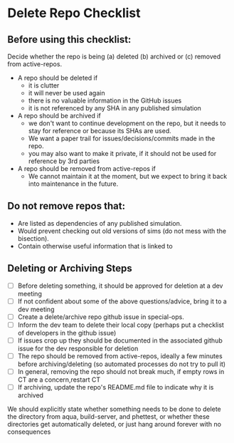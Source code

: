 # Delete Repo Checklist

## Before using this checklist:
Decide whether the repo is being (a) deleted (b) archived or (c) removed from active-repos.
- A repo should be deleted if
  * it is clutter
  * it will never be used again
  * there is no valuable information in the GitHub issues
  * it is not referenced by any SHA in any published simulation
- A repo should be archived if
  * we don't want to continue development on the repo, but it needs to stay for reference or because its SHAs are used.
  * We want a paper trail for issues/decisions/commits made in the repo.
  * you may also want to make it private, if it should not be used for reference by 3rd parties
- A repo should be removed from active-repos if
  * We cannot maintain it at the moment, but we expect to bring it back into maintenance in the future.

## Do not remove repos that:
- Are listed as dependencies of any published simulation.
- Would prevent checking out old versions of sims (do not mess with the bisection).
- Contain otherwise useful information that is linked to

## Deleting or Archiving Steps
- [ ] Before deleting something, it should be approved for deletion at a dev meeting
- [ ] If not confident about some of the above questions/advice, bring it to a dev meeting
- [ ] Create a delete/archive repo github issue in special-ops.
- [ ] Inform the dev team to delete their local copy (perhaps put a checklist of developers in the github issue)
- [ ] If issues crop up they should be documented in the associated github issue for the dev responsible for deletion
- [ ] The repo should be removed from active-repos, ideally a few minutes before archiving/deleting (so automated processes do not try to pull it)
- [ ] In general, removing the repo should not break much, if empty rows in CT are a concern,restart CT
- [ ] If archiving, update the repo's README.md file to indicate why it is archived

We should explicitly state whether something needs to be done to delete the directory from aqua, build-server, and phettest, or whether these directories get automatically deleted, or just hang around forever with no consequences
